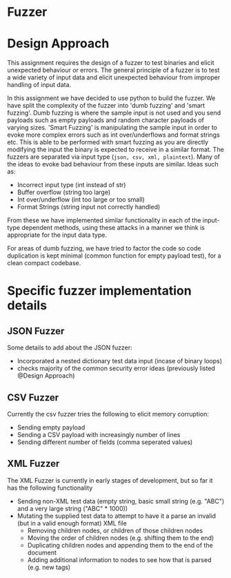 Fuzzer
===========

# Design Approach
This assignment requires the design of a fuzzer to test binaries and elicit unexpected behaviour or errors.
The general principle of a fuzzer is to test a wide variety of input data and elicit unexpected behaviour from improper handling of input data.

In this assignment we have decided to use python to build the fuzzer. We have split the complexity of the fuzzer into 'dumb fuzzing' and 'smart fuzzing'. Dumb fuzzing is where the sample input is not used and you send payloads such as empty payloads and random character payloads of varying sizes. 'Smart Fuzzing' is manipulating the sample input in order to evoke more complex errors such as int over/underflows and format strings etc. This is able to be performed with smart fuzzing as you are directly modifying the input the binary is expected to receive in a similar format. The fuzzers are separated via input type (`json, csv, xml, plaintext`). Many of the ideas to evoke bad behaviour from these inputs are similar. Ideas such as:
- Incorrect input type (int instead of str)
- Buffer overflow (string too large)
- Int over/underflow (int too large or too small)
- Format Strings (string input not correctly handled)

From these we have implemented similar functionality in each of the input-type dependent methods, using these attacks in a manner we think is appropriate for the input data type.

For areas of dumb fuzzing, we have tried to factor the code so code duplication is kept minimal (common function for empty payload test), for a clean compact codebase.


# Specific fuzzer implementation details
## JSON Fuzzer
Some details to add about the JSON fuzzer:
- Incorporated a nested dictionary test data input (incase of binary loops)
- checks majority of the common security error ideas (previously listed @Design Approach)


## CSV Fuzzer
Currently the csv fuzzer tries the following to elicit memory corruption:  
- Sending empty payload 
- Sending a CSV payload with increasingly number of lines
- Sending different number of fields (comma seperated values)


## XML Fuzzer
The XML Fuzzer is currently in early stages of development, but so far it has the following functionality
- Sending non-XML test data (empty string, basic small string (e.g. "ABC") and a very large string ("ABC" * 1000))
- Mutating the supplied test data to attempt to have it a parse an invalid (but in a valid enough format) XML file
    - Removing children nodes, or children of those children nodes
    - Moving the order of children nodes (e.g. shifting them to the end)
    - Duplicating children nodes and appending them to the end of the document
    - Adding additional information to nodes to see how that is parsed (e.g. new tags)
